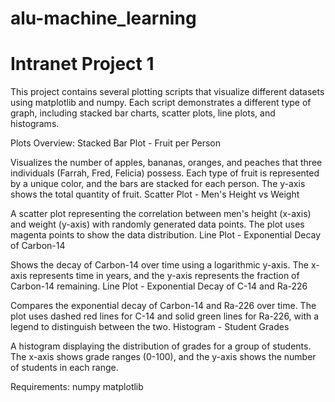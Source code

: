 # alu-machine_learning
# Intranet Project 1

This project contains several plotting scripts that visualize different datasets using matplotlib and numpy. Each script demonstrates a different type of graph, including stacked bar charts, scatter plots, line plots, and histograms.

Plots Overview:
Stacked Bar Plot - Fruit per Person

Visualizes the number of apples, bananas, oranges, and peaches that three individuals (Farrah, Fred, Felicia) possess.
Each type of fruit is represented by a unique color, and the bars are stacked for each person.
The y-axis shows the total quantity of fruit.
Scatter Plot - Men's Height vs Weight

A scatter plot representing the correlation between men's height (x-axis) and weight (y-axis) with randomly generated data points.
The plot uses magenta points to show the data distribution.
Line Plot - Exponential Decay of Carbon-14

Shows the decay of Carbon-14 over time using a logarithmic y-axis.
The x-axis represents time in years, and the y-axis represents the fraction of Carbon-14 remaining.
Line Plot - Exponential Decay of C-14 and Ra-226

Compares the exponential decay of Carbon-14 and Ra-226 over time.
The plot uses dashed red lines for C-14 and solid green lines for Ra-226, with a legend to distinguish between the two.
Histogram - Student Grades

A histogram displaying the distribution of grades for a group of students.
The x-axis shows grade ranges (0-100), and the y-axis shows the number of students in each range.

Requirements:
numpy
matplotlib

